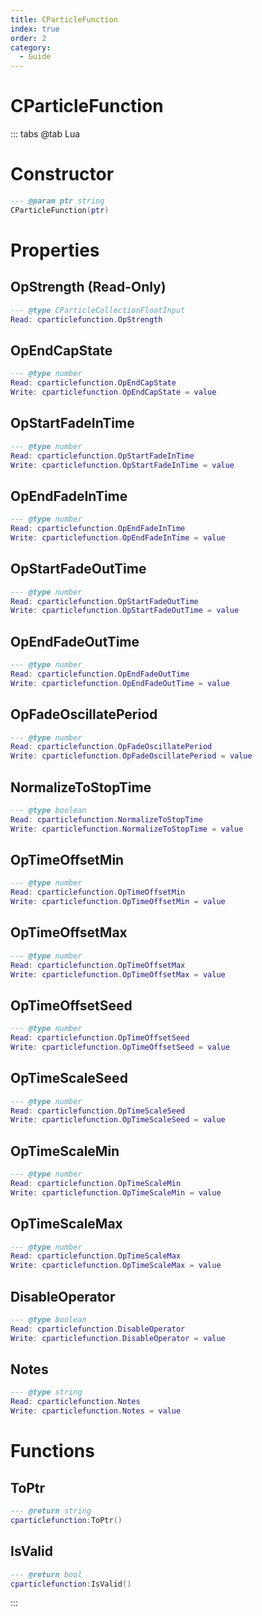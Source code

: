```yaml
---
title: CParticleFunction
index: true
order: 2
category:
  - Guide
---
```


# CParticleFunction

::: tabs
@tab Lua
# Constructor
```lua
--- @param ptr string
CParticleFunction(ptr)
```
# Properties
## OpStrength (Read-Only)
```lua
--- @type CParticleCollectionFloatInput
Read: cparticlefunction.OpStrength
```
## OpEndCapState 
```lua
--- @type number
Read: cparticlefunction.OpEndCapState
Write: cparticlefunction.OpEndCapState = value
```
## OpStartFadeInTime 
```lua
--- @type number
Read: cparticlefunction.OpStartFadeInTime
Write: cparticlefunction.OpStartFadeInTime = value
```
## OpEndFadeInTime 
```lua
--- @type number
Read: cparticlefunction.OpEndFadeInTime
Write: cparticlefunction.OpEndFadeInTime = value
```
## OpStartFadeOutTime 
```lua
--- @type number
Read: cparticlefunction.OpStartFadeOutTime
Write: cparticlefunction.OpStartFadeOutTime = value
```
## OpEndFadeOutTime 
```lua
--- @type number
Read: cparticlefunction.OpEndFadeOutTime
Write: cparticlefunction.OpEndFadeOutTime = value
```
## OpFadeOscillatePeriod 
```lua
--- @type number
Read: cparticlefunction.OpFadeOscillatePeriod
Write: cparticlefunction.OpFadeOscillatePeriod = value
```
## NormalizeToStopTime 
```lua
--- @type boolean
Read: cparticlefunction.NormalizeToStopTime
Write: cparticlefunction.NormalizeToStopTime = value
```
## OpTimeOffsetMin 
```lua
--- @type number
Read: cparticlefunction.OpTimeOffsetMin
Write: cparticlefunction.OpTimeOffsetMin = value
```
## OpTimeOffsetMax 
```lua
--- @type number
Read: cparticlefunction.OpTimeOffsetMax
Write: cparticlefunction.OpTimeOffsetMax = value
```
## OpTimeOffsetSeed 
```lua
--- @type number
Read: cparticlefunction.OpTimeOffsetSeed
Write: cparticlefunction.OpTimeOffsetSeed = value
```
## OpTimeScaleSeed 
```lua
--- @type number
Read: cparticlefunction.OpTimeScaleSeed
Write: cparticlefunction.OpTimeScaleSeed = value
```
## OpTimeScaleMin 
```lua
--- @type number
Read: cparticlefunction.OpTimeScaleMin
Write: cparticlefunction.OpTimeScaleMin = value
```
## OpTimeScaleMax 
```lua
--- @type number
Read: cparticlefunction.OpTimeScaleMax
Write: cparticlefunction.OpTimeScaleMax = value
```
## DisableOperator 
```lua
--- @type boolean
Read: cparticlefunction.DisableOperator
Write: cparticlefunction.DisableOperator = value
```
## Notes 
```lua
--- @type string
Read: cparticlefunction.Notes
Write: cparticlefunction.Notes = value
```
# Functions
## ToPtr
```lua
--- @return string
cparticlefunction:ToPtr()
```
## IsValid
```lua
--- @return bool
cparticlefunction:IsValid()
```

:::